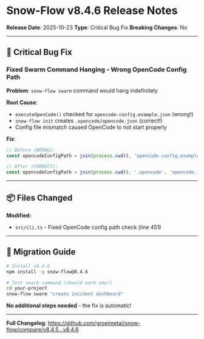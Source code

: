 # Snow-Flow v8.4.6 Release Notes

**Release Date**: 2025-10-23
**Type**: Critical Bug Fix
**Breaking Changes**: No

---

## 🚨 Critical Bug Fix

### Fixed Swarm Command Hanging - Wrong OpenCode Config Path

**Problem**: `snow-flow swarm` command would hang indefinitely

**Root Cause**:
- `executeOpenCode()` checked for `opencode-config.example.json` (wrong!)
- `snow-flow init` creates `.opencode/opencode.json` (correct!)
- Config file mismatch caused OpenCode to not start properly

**Fix**:
```typescript
// Before (WRONG):
const opencodeConfigPath = join(process.cwd(), 'opencode-config.example.json');

// After (CORRECT):
const opencodeConfigPath = join(process.cwd(), '.opencode', 'opencode.json');
```

---

## 📦 Files Changed

**Modified:**
- `src/cli.ts` - Fixed OpenCode config path check (line 451)

---

## 🔧 Migration Guide

```bash
# Install v8.4.6
npm install -g snow-flow@8.4.6

# Test swarm command (should work now!)
cd your-project
snow-flow swarm "create incident dashboard"
```

**No additional steps needed** - the fix is automatic!

---

**Full Changelog**: https://github.com/groeimetai/snow-flow/compare/v8.4.5...v8.4.6
